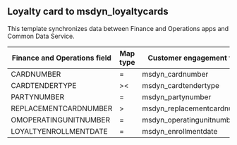 ## Loyalty card to msdyn_loyaltycards

This template synchronizes data between Finance and Operations apps and Common Data Service.

Finance and Operations field | Map type | Customer engagement field | Default value
---|---|---|---
CARDNUMBER | = | msdyn_cardnumber | 
CARDTENDERTYPE | >< | msdyn_cardtendertype | 
PARTYNUMBER | = | msdyn_partynumber | 
REPLACEMENTCARDNUMBER | > | msdyn_replacementcardnumber | 
OMOPERATINGUNITNUMBER | = | msdyn_operatingunitnumber | 
LOYALTYENROLLMENTDATE | = | msdyn_enrollmentdate | 
